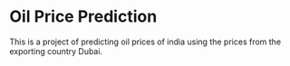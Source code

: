 # Oil Price Prediction
 This is a project of predicting oil prices of india using the prices from the exporting country Dubai.
